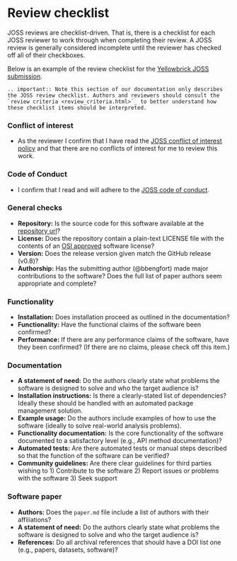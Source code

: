 Review checklist
===============

JOSS reviews are checklist-driven. That is, there is a checklist for each JOSS reviewer to work through when completing their review. A JOSS review is generally considered incomplete until the reviewer has checked off all of their checkboxes.

Below is an example of the review checklist for the [Yellowbrick JOSS submission](https://github.com/openjournals/joss-reviews/issues/1075).

```eval_rst
.. important:: Note this section of our documentation only describes the JOSS review checklist. Authors and reviewers should consult the `review criteria <review_criteria.html>`_ to better understand how these checklist items should be interpreted.
```
### Conflict of interest

- As the reviewer I confirm that I have read the [JOSS conflict of interest policy](reviewer_guidelines.html#joss-conflict-of-interest-policy) and that there are no conflicts of interest for me to review this work.

### Code of Conduct

- I confirm that I read and will adhere to the [JOSS code of conduct](https://joss.theoj.org/about#code_of_conduct).

### General checks

- **Repository:** Is the source code for this software available at the <a target="_blank" href="https://github.com/DistrictDataLabs/yellowbrick">repository url</a>?
- **License:** Does the repository contain a plain-text LICENSE file with the contents of an [OSI approved](https://opensource.org/licenses/alphabetical) software license?
- **Version:** Does the release version given match the GitHub release (v0.8)?
- **Authorship:** Has the submitting author (@bbengfort) made major contributions to the software? Does the full list of paper authors seem appropriate and complete?

### Functionality

- **Installation:** Does installation proceed as outlined in the documentation?
- **Functionality:** Have the functional claims of the software been confirmed?
- **Performance:** If there are any performance claims of the software, have they been confirmed? (If there are no claims, please check off this item.)

### Documentation

- **A statement of need:** Do the authors clearly state what problems the software is designed to solve and who the target audience is?
- **Installation instructions:** Is there a clearly-stated list of dependencies? Ideally these should be handled with an automated package management solution.
- **Example usage:** Do the authors include examples of how to use the software (ideally to solve real-world analysis problems).
- **Functionality documentation:** Is the core functionality of the software documented to a satisfactory level (e.g., API method documentation)?
- **Automated tests:** Are there automated tests or manual steps described so that the function of the software can be verified?
- **Community guidelines:** Are there clear guidelines for third parties wishing to 1) Contribute to the software 2) Report issues or problems with the software 3) Seek support

### Software paper

- **Authors:** Does the `paper.md` file include a list of authors with their affiliations?
- **A statement of need:** Do the authors clearly state what problems the software is designed to solve and who the target audience is?
- **References:** Do all archival references that should have a DOI list one (e.g., papers, datasets, software)?
